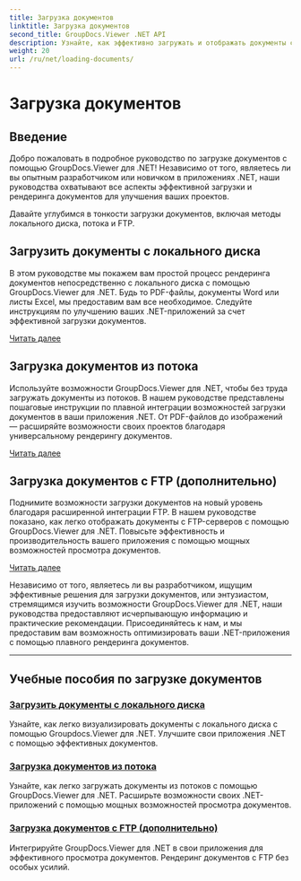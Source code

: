 ```yaml
---
title: Загрузка документов
linktitle: Загрузка документов
second_title: GroupDocs.Viewer .NET API
description: Узнайте, как эффективно загружать и отображать документы с помощью GroupDocs.Viewer .NET. Изучите руководства по загрузке на локальный диск, в потоковую передачу и по FTP для усовершенствованных приложений .NET.
weight: 20
url: /ru/net/loading-documents/
---
```


# Загрузка документов

## Введение

Добро пожаловать в подробное руководство по загрузке документов с помощью GroupDocs.Viewer для .NET! Независимо от того, являетесь ли вы опытным разработчиком или новичком в приложениях .NET, наши руководства охватывают все аспекты эффективной загрузки и рендеринга документов для улучшения ваших проектов.

Давайте углубимся в тонкости загрузки документов, включая методы локального диска, потока и FTP.

## Загрузить документы с локального диска

В этом руководстве мы покажем вам простой процесс рендеринга документов непосредственно с локального диска с помощью GroupDocs.Viewer для .NET. Будь то PDF-файлы, документы Word или листы Excel, мы предоставим вам все необходимое. Следуйте инструкциям по улучшению ваших .NET-приложений за счет эффективной загрузки документов.

[Читать далее](./loading-document-local-disk/)

## Загрузка документов из потока

Используйте возможности GroupDocs.Viewer для .NET, чтобы без труда загружать документы из потоков. В нашем руководстве представлены пошаговые инструкции по плавной интеграции возможностей загрузки документов в ваши приложения .NET. От PDF-файлов до изображений — расширяйте возможности своих проектов благодаря универсальному рендерингу документов.

[Читать далее](./loading-document-stream/)

## Загрузка документов с FTP (дополнительно)

Поднимите возможности загрузки документов на новый уровень благодаря расширенной интеграции FTP. В нашем руководстве показано, как легко отображать документы с FTP-серверов с помощью GroupDocs.Viewer для .NET. Повысьте эффективность и производительность вашего приложения с помощью мощных возможностей просмотра документов.

[Читать далее](./loading-document-ftp/)

Независимо от того, являетесь ли вы разработчиком, ищущим эффективные решения для загрузки документов, или энтузиастом, стремящимся изучить возможности GroupDocs.Viewer для .NET, наши руководства предоставляют исчерпывающую информацию и практические рекомендации. Присоединяйтесь к нам, и мы предоставим вам возможность оптимизировать ваши .NET-приложения с помощью плавного рендеринга документов.

---
## Учебные пособия по загрузке документов
### [Загрузить документы с локального диска](./loading-document-local-disk/)
Узнайте, как легко визуализировать документы с локального диска с помощью Groupdocs.Viewer для .NET. Улучшите свои приложения .NET с помощью эффективных документов.
### [Загрузка документов из потока](./loading-document-stream/)
Узнайте, как легко загружать документы из потоков с помощью GroupDocs.Viewer для .NET. Расширьте возможности своих .NET-приложений с помощью мощных возможностей просмотра документов.
### [Загрузка документов с FTP (дополнительно)](./loading-document-ftp/)
Интегрируйте GroupDocs.Viewer для .NET в свои приложения для эффективного просмотра документов. Рендеринг документов с FTP без особых усилий.
